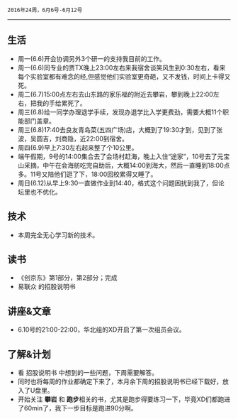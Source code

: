 	2016年24周，6月6号-6月12号
---
##  生活
+ 周一(6.6)开会协调另外3个研一的支持我目前的工作。
+ 周一(6.6)同专业的贾TX晚上23:00左右来我宿舍谈笑风生到0:30左右，看来每个实验室都有难念的经,但感觉他们实验室更奇葩，又不发钱，时间上卡得又死。
+ 周二(6.7)15:00点左右去山东路的家乐福的附近去攀岩，攀到晚上22:00左右，把我的手给累死了。
+ 周三(6.8)给一同学办理退学手续，发现办退学比入学更费劲，需要大概11个职能部门盖章。
+ 周三(6.8)17:40去良友青岛菜(五四广场)店，大概到了19:30才到，见到了张波，吴圆吉，刘商隐，近22:00到宿舍。
+ 周四(6.9)早上7:30左右起来整了个10公里。
+ 端午假期，9号的14:00集合去了会场村赶海，晚上入住“途家”，10号去了元宝山采摘，中午在会海舫吃完自助后，大概14:00到海大，然后一直睡到18:00点多。11号又陪他们逛了下，18:00回校累得又睡了。
+ 周日(6.12)从早上9:30一直做作业到14:40，格式这个问题困扰到我了，但论坛里也不优化。


##  技术
+ 本周完全无心学习新的技术。

##  读书
+ 《创京东》第1部分，第2部分；完成
+  易联众 的招股说明书

##  讲座&文章
+ 6.10号的21:00-22:00，华北组的XD开启了第一次组员会议。

##  了解&计划
+ 看 招股说明书 中想到的一些问题，下周需要解答。
+ 同时也将每周的作业都确定下来了，本月余下周的招股说明书已经下载好，放入了U盘里。
+ 开始关注 **攀岩** 和 **跑步**相关的书，尤其是跑步得要练习一下，毕竟XD们都跑进了60min了，我下一步目标是跑进90分啊。
